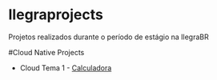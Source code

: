 # Ilegraprojects
Projetos realizados durante o período de estágio na IlegraBR

#Cloud Native Projects

* Cloud Tema 1 - [Calculadora](https://github.com/costacarol/ilegraprojects/tree/master/cloud-native-projects/CloudTema1/)


